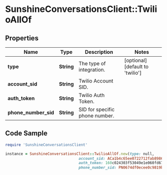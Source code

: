 # SunshineConversationsClient::TwilioAllOf

## Properties

Name | Type | Description | Notes
------------ | ------------- | ------------- | -------------
**type** | **String** | The type of integration. | [optional] [default to &#39;twilio&#39;]
**account_sid** | **String** | Twilio Account SID. | 
**auth_token** | **String** | Twilio Auth Token. | 
**phone_number_sid** | **String** | SID for specific phone number. | 

## Code Sample

```ruby
require 'SunshineConversationsClient'

instance = SunshineConversationsClient::TwilioAllOf.new(type: null,
                                 account_sid: ACa1b4c65ee0722712fab89867cb14eac7,
                                 auth_token: 160c024303f53049e1e060fd67ca6aefc,
                                 phone_number_sid: PN0674df0ecee0c9819bca0ff0bc0a159e)
```


